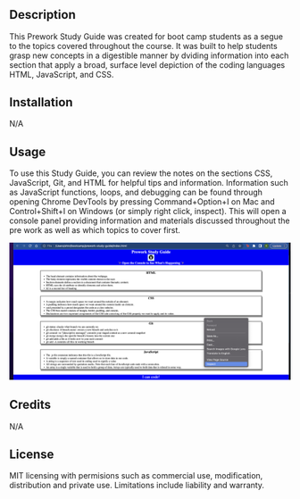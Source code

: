 # <Your-Project-Title>

## Description

This Prework Study Guide was created for boot camp students as a segue to the topics covered throughout the course. It was built to help students grasp new concepts in a digestible manner by dviding information into each section that apply a broad, surface level depiction of the coding languages HTML, JavaScript, and CSS.

## Installation

N/A

## Usage

To use this Study Guide, you can review the notes on the sections CSS, JavaScript, Git, and HTML for helpful tips and information. Information such as JavaScript functions, loops, and debugging can be found through opening Chrome DevTools by pressing Command+Option+I on Mac and Control+Shift+I on Windows (or simply right click, inspect). This will open a console panel providing information and materials discussed throughout the pre work as well as which topics to cover first. 

![alt text](assets/ScreenShotReadme.png)

## Credits

N/A

## License

MIT licensing with permisions such as commercial use, modification, distribution and private use. Limitations include liability and warranty. 




